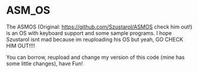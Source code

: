# ASM_OS
The ASMOS (Original: https://github.com/Szustarol/ASMOS check him out!) is an OS with keyboard support and some sample programs. I hope Szustarol isnt mad because im reuploading his OS but yeah, GO CHECK HIM OUT!!!!

You can borrow, reupload and change my version of this code (mine has some little changes), have Fun!
